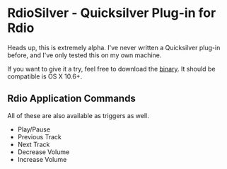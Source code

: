# RdioSilver - Quicksilver Plug-in for Rdio
Heads up, this is extremely alpha. I've never written a Quicksilver plug-in before, and I've only tested this on my own machine.

If you want to give it a try, feel free to download the [binary](https://github.com/tonycosentini/RdioSilver-qsplugin/downloads). It should be compatible is OS X 10.6+.

## Rdio Application Commands
All of these are also available as triggers as well.

* Play/Pause
* Previous Track
* Next Track
* Decrease Volume
* Increase Volume